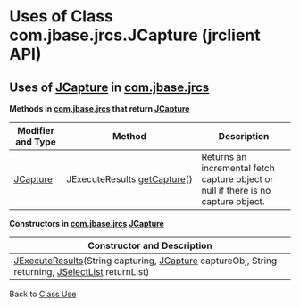 # Uses of Class com.jbase.jrcs.JCapture (jrclient   API)

<PageHeader />

## Uses of [JCapture](./../../jcapture-jrclient-api "class in com.jbase.jrcs") in [com.jbase.jrcs](./../../com.jbase.jrcs-jrclient-api)

**Methods in [com.jbase.jrcs](./../../com.jbase.jrcs-jrclient-api) that return [JCapture](./../../jcapture-jrclient-api " class in com.jbase.jrcs")**

| Modifier and Type| Method| Description |
| --- | --- | --- |
| [JCapture](./../../jcapture-jrclient-api "class in com.jbase.jrcs") | JExecuteResults.[getCapture](./../../jexecuteresults-jrclient-api#getCapture--)()| Returns an incremental fetch capture object or null if there is no capture object.|

**Constructors in [com.jbase.jrcs](./../../com.jbase.jrcs-jrclient-api " with parameters of type")  [JCapture](./../../jcapture-jrclient-api " class in com.jbase.jrcs")**

| Constructor and Description |
| --- |
| [JExecuteResults](./../../jexecuteresults-jrclient-api)(String capturing, [JCapture](./../../jcapture-jrclient-api " class in com.jbase.jrcs") captureObj, String returning, [JSelectList](./../../jselectlist-jrclient-api " class in com.jbase.jrcs") returnList)|

Back to [Class Use](./../README.md)

